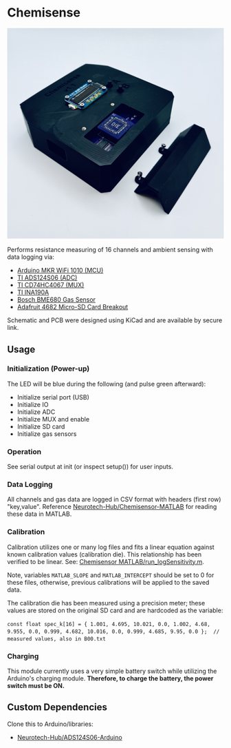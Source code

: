 # Chemisense
![Chemisense Module](Chemisense_v1_Module.jpg)

Performs resistance measuring of 16 channels and ambient sensing with data logging via:
- [Arduino MKR WiFi 1010 (MCU)](https://store-usa.arduino.cc/products/arduino-mkr-wifi-1010)
- [TI ADS124S06 (ADC)](https://www.ti.com/product/ADS124S06)
- [TI CD74HC4067 (MUX)](https://www.ti.com/product/CD74HC4067)
- [TI INA190A](https://www.ti.com/product/INA190)
- [Bosch BME680 Gas Sensor](https://www.bosch-sensortec.com/products/environmental-sensors/gas-sensors/bme680/)
- [Adafruit 4682 Micro-SD Card Breakout](https://www.digikey.com/en/products/detail/adafruit-industries-llc/4682/12822319)

Schematic and PCB were designed using KiCad and are available by secure link.

## Usage
### Initialization (Power-up)
The LED will be blue during the following (and pulse green afterward):
- Initialize serial port (USB)
- Initialize IO
- Initialize ADC
- Initialize MUX and enable
- Initialize SD card
- Initialize gas sensors

### Operation
See serial output at init (or inspect setup()) for user inputs.

### Data Logging
All channels and gas data are logged in CSV format with headers (first row) "key,value". Reference [Neurotech-Hub/Chemisensor-MATLAB](https://github.com/Neurotech-Hub/Chemisensor-MATLAB) for reading these data in MATLAB.

### Calibration
Calibration utilizes one or many log files and fits a linear equation against known calibration values (calibration die). This relationship has been verified to be linear. See: [Chemisensor MATLAB/run_logSensitivity.m](https://github.com/Neurotech-Hub/Chemisensor-MATLAB/blob/main/run_logSensitivity.m).

Note, variables `MATLAB_SLOPE` and `MATLAB_INTERCEPT` should be set to 0 for these files, otherwise, previous calibrations will be applied to the saved data.

The calibration die has been measured using a precision meter; these values are stored on the original SD card and are hardcoded as the variable:

`const float spec_k[16] = { 1.001, 4.695, 10.021, 0.0, 1.002, 4.68, 9.955, 0.0, 0.999, 4.682, 10.016, 0.0, 0.999, 4.685, 9.95, 0.0 };  // measured values, also in B00.txt`

### Charging
This module currently uses a very simple battery switch while utilizing the Arduino's charging module. **Therefore, to charge the battery, the power switch must be ON.**

## Custom Dependencies
Clone this to Arduino/libraries:
- [Neurotech-Hub/ADS124S06-Arduino](https://github.com/Neurotech-Hub/ADS124S06-Arduino)

